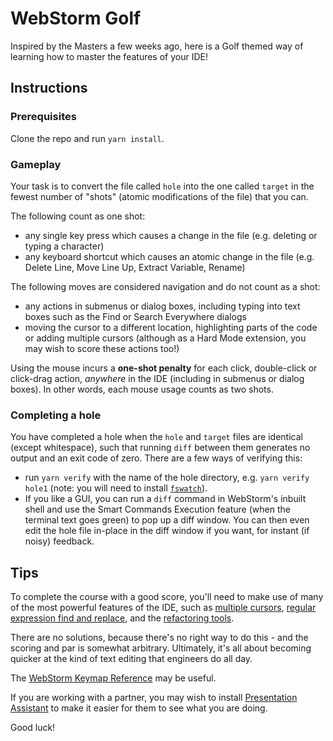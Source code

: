 # WebStorm Golf
Inspired by the Masters a few weeks ago, here is a Golf themed way of learning how to master the features of your IDE!

## Instructions
### Prerequisites
Clone the repo and run `yarn install`.

### Gameplay
Your task is to convert the file called `hole` into the one called `target` in the fewest number of "shots" (atomic modifications of the file) that you can. 

The following count as one shot:
- any single key press which causes a change in the file (e.g. deleting or typing a character)
- any keyboard shortcut which causes an atomic change in the file (e.g. Delete Line, Move Line Up, Extract Variable, Rename)

The following moves are considered navigation and do not count as a shot:
- any actions in submenus or dialog boxes, including typing into text boxes such as the Find or Search Everywhere dialogs
- moving the cursor to a different location, highlighting parts of the code or adding multiple cursors  (although as a Hard Mode extension, you may wish to score these actions too!)

Using the mouse incurs a **one-shot penalty** for each click, double-click or click-drag action, _anywhere_ in the IDE (including in submenus or dialog boxes). In other words, each mouse usage counts as two shots.

### Completing a hole
You have completed a hole when the `hole` and `target` files are identical (except whitespace), such that running `diff` between them generates no output and an exit code of zero. There are a few ways of verifying this:
* run `yarn verify` with the name of the hole directory, e.g. `yarn verify hole1`
(note: you will need to install [`fswatch`](https://github.com/emcrisostomo/fswatch)).
* If you like a GUI, you can run a `diff` command in WebStorm's inbuilt shell and use the Smart Commands Execution feature (when the terminal text goes green) to pop up a diff window. You can then even edit the hole file in-place in the diff window if you want, for instant (if noisy) feedback.

## Tips
To complete the course with a good score, you'll need to make use of many of the most powerful features of the IDE, such as [multiple cursors](https://www.jetbrains.com/webstorm/guide/tips/multi-cursor/), [regular expression find and replace](https://www.jetbrains.com/help/webstorm/tutorial-finding-and-replacing-text-using-regular-expressions.html), and the [refactoring tools](https://www.jetbrains.com/help/webstorm/refactoring-source-code.html).

There are no solutions, because there's no right way to do this - and the scoring and par is somewhat arbitrary. Ultimately, it's all about becoming quicker at the kind of text editing that engineers do all day. 

The [WebStorm Keymap Reference](https://resources.jetbrains.com/storage/products/webstorm/docs/WebStorm_ReferenceCard.pdf) may be useful.

If you are working with a partner, you may wish to install [Presentation Assistant](https://plugins.jetbrains.com/plugin/7345-presentation-assistant) to make it easier for them to see what you are doing.


Good luck!

